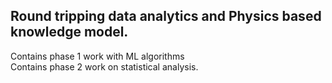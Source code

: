 ## Round tripping data analytics and Physics based knowledge model.
Contains phase 1 work with ML algorithms <br>
Contains phase 2 work on statistical analysis.
